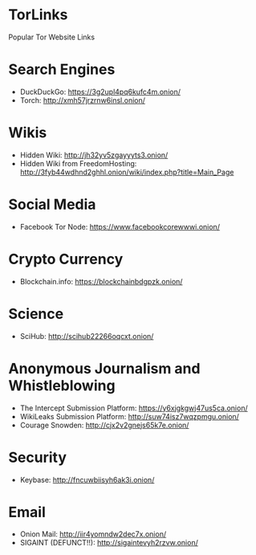 # TorLinks
Popular Tor Website Links

# Search Engines
* DuckDuckGo: https://3g2upl4pq6kufc4m.onion/
* Torch: http://xmh57jrzrnw6insl.onion/

# Wikis
* Hidden Wiki: http://jh32yv5zgayyyts3.onion/
* Hidden Wiki from FreedomHosting: http://3fyb44wdhnd2ghhl.onion/wiki/index.php?title=Main_Page

# Social Media
* Facebook Tor Node: https://www.facebookcorewwwi.onion/

# Crypto Currency
* Blockchain.info: https://blockchainbdgpzk.onion/

# Science
* SciHub: http://scihub22266oqcxt.onion/

# Anonymous Journalism and Whistleblowing
* The Intercept Submission Platform: https://y6xjgkgwj47us5ca.onion/
* WikiLeaks Submission Platform: http://suw74isz7wqzpmgu.onion/
* Courage Snowden: http://cjx2v2gnejs65k7e.onion/

# Security
* Keybase: http://fncuwbiisyh6ak3i.onion/

# Email
* Onion Mail: http://iir4yomndw2dec7x.onion/
* SIGAINT (DEFUNCT!!): http://sigaintevyh2rzvw.onion/
